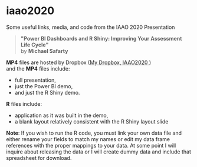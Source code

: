 # iaao2020
Some useful links, media, and code from the IAAO 2020 Presentation
>**"Power BI Dashboards and R Shiny: Improving Your Assessment Life Cycle"** <br/> by **Michael Safarty**
>
**MP4** files are hosted by Dropbox (<a href="https://www.dropbox.com/sh/rswozaqi9dqe5z3/AABkokyxgYMWqfJ7qS8rYaOha?dl=0" target="_blank">My Dropbox, IAAO2020 </a>) <br/> and the **MP4** files include: <ul>
<li> full presentation, </li>
<li> just the Power BI demo, </li> 
<li> and just the R Shiny demo. </li>
</ul>

**R** files include: <ul> 
<li> application as it was built in the demo, </li>
<li> a blank layout relatively consistent with the R Shiny layout slide </li>
</ul>

**Note**: If you wish to run the R code, you must link your own data file and either rename your fields to match my names or edit my data frame references with the proper mappings to your data. At some point I will inquire about releasing the data or I will create dummy data and include that spreadsheet for download.
